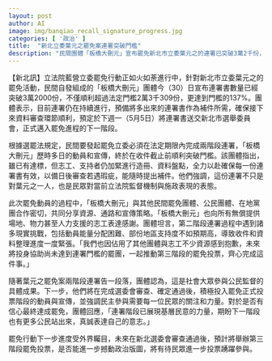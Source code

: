 ```yaml
---
layout: post
author: AI
image: img/banqiao_recall_signature_progress.jpg
categories: [ '政治' ]
title:  "新北立委葉元之罷免案連署突破門檻"
description: "民間團體「板橋大刪元」宣布罷免新北市立委葉元之的連署已突破3萬2千份，達法定門檻的137%。團體表示，連署書預計5月5日送交選委會，進入下一階段，並將持續動員準備罷免投票，展現基層民意與公民監督行動。"
---
```

【新北訊】立法院藍營立委罷免行動正如火如荼進行中，針對新北市立委葉元之的罷免活動，民間自發組成的「板橋大刪元」團體今（30）日宣布連署書數量已經突破3萬2000份，不僅順利超過法定門檻2萬3千309份，更達到門檻的137%。團體表示，目前連署仍在持續進行，預備將多出來的連署書作為補件所需，確保接下來資料審查環節順利，預定於下週一（5月5日）將連署書送交新北市選舉委員會，正式邁入罷免進程的下一階段。

根據選罷法規定，民間要發起罷免立委必須在法定期限內完成兩階段連署，「板橋大刪元」歷時多日的動員和宣傳，終於在收件截止前順利突破門檻。該團體指出，雖已有達標，但志工、支持者仍加緊進行造冊、資料盤點，全力以赴確保每一份連署書有效，以備日後審查若遇瑕疵，能隨時提出補件。他們強調，這份連署不只是對葉元之一人，也是民眾對當前立法院監督機制與施政表現的表態。

此次罷免動員的過程中，「板橋大刪元」與其他民間罷免團體、公民團體、在地黨團合作密切，共同分享資源、通路和宣傳策略。「板橋大刪元」也向所有無償提供場地、物力甚至人力支援的志工表達感謝。團體坦言，第二階段連署過程中遇到諸多現實挑戰，包括動員能量分配困難、部份地區支持度不如預期高，導致收件和資料整理進度一度緊張。「我們也因佔用了其他團體與志工不少資源感到抱歉，未來將投身協助尚未達到連署門檻的罷團，一起推動第三階段的罷免投票，齊心完成這件事。」

隨著葉元之罷免案兩階段連署告一段落，團體認為，這是社會大眾參與公民監督的具體成果。下一步，他們將在完成選委會審查、確定通過後，積極投入罷免正式投票階段的動員與宣傳，並強調民主參與需要每一位民眾的關注和力量。對於是否有信心最終達成罷免，團體回應，「連署階段已展現基層民意的力量，期盼下一階段也有更多公民站出來，真誠表達自己的意志。」

罷免行動下一步進度受外界矚目，未來在新北選委會審查通過後，預計將舉辦第三階段罷免投票，是否能進一步撼動政治版圖，將有待民眾進一步投票踴躍參與。